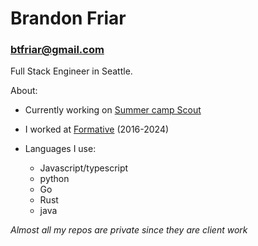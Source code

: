 # Brandon Friar
### btfriar@gmail.com


Full Stack Engineer in Seattle.

About:
* Currently working on [Summer camp Scout](https://summercampscout.com)
* I worked at [Formative](https://Formativeco.com) (2016-2024)

*  Languages I use: 
    * Javascript/typescript
    * python
    * Go
    * Rust 
    * java


*Almost all my repos are private since they are client work*
